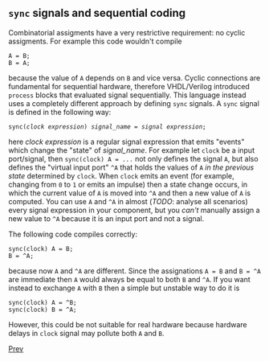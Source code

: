 ## `sync` signals and sequential coding

Combinatorial assigments have a very restrictive requirement: no cyclic assigments. For example this code wouldn't compile

    A = B;
    B = A;

because the value of `A` depends on `B` and vice versa. Cyclic connections are fundamental for sequential hardware, therefore VHDL/Verilog introduced `process` blocks that evaluated signal sequentially. This language instead uses a completely different approach by defining `sync` signals. A `sync` signal is defined in the following way:

<pre><code>sync(<i>clock expression</i>) <i>signal_name</i> = <i>signal expression</i>;</code></pre>

here *clock expression* is a regular signal expression that emits "events" which change the "state" of *signal_name*. For example let `clock` be a input port/signal, then `sync(clock) A = ...` not only defines the signal `A`, but also defines the "virtual input port" `^A` that holds the values of `A` *in the previous state* determined by `clock`. When `clock` emits an event (for example, changing from `0` to `1` or emits an impulse) then a state change occurs, in which the current value of `A` is moved into `^A` and then a new value of `A` is computed. You can use `A` and `^A` in almost (*TODO*: analyse all scenarios) every signal expression in your component, but you *can't* manually assign a new value to `^A` because it is an input port and not a signal.

The following code compiles correctly:

    sync(clock) A = B;
    B = ^A;

because now `A` and `^A` are different. Since the assignations `A = B` and `B = ^A` are immediate then `A` would always be equal to both `B` and `^A`. If you want instead to exchange `A` with `B` then a simple but unstable way to do it is

    sync(clock) A = ^B;
    sync(clock) B = ^A;

However, this could be not suitable for real hardware because hardware delays in `clock` signal may pollute both `A` and `B`.
 
[Prev](expr.md)
